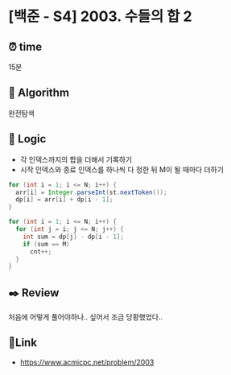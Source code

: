 # [백준 - S4] 2003. 수들의 합 2
 
## ⏰  **time**
15분

## :pushpin: **Algorithm**
완전탐색

## :round_pushpin: **Logic**
- 각 인덱스까지의 합을 더해서 기록하기
- 시작 인덱스와 종료 인덱스를 하나씩 다 정한 뒤 M이 될 때마다 더하기
```java
for (int i = 1; i <= N; i++) {
  arr[i] = Integer.parseInt(st.nextToken());
  dp[i] = arr[i] + dp[i - 1];
}

for (int i = 1; i <= N; i++) {
  for (int j = i; j <= N; j++) {
    int sum = dp[j] - dp[i - 1];
    if (sum == M)
      cnt++;
  }
}
```

## :black_nib: **Review**
처음에 어떻게 풀어야하나.. 싶어서 조금 당황했었다.. 

## 📡**Link**
- https://www.acmicpc.net/problem/2003
